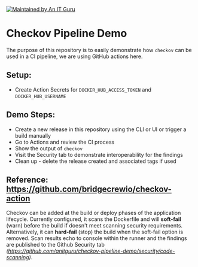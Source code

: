 [![Maintained by An IT Guru](https://img.shields.io/badge/maintained_by-anit.guru-blue%20)](https://anit.guru)

# Checkov Pipeline Demo 

The purpose of this repository is to easily demonstrate how `checkov` can be used in a CI pipeline, we are using GitHub actions here.


## Setup:
* Create Action Secrets for `DOCKER_HUB_ACCESS_TOKEN` and `DOCKER_HUB_USERNAME`


## Demo Steps:

* Create a new release in this repository using the CLI or UI or trigger a build manually
* Go to Actions and review the CI process
* Show the output of `checkov`
* Visit the Security tab to demonstrate interoperability for the findings
* Clean up - delete the release created and associated tags if used
  

## Reference: https://github.com/bridgecrewio/checkov-action

Checkov can be added at the build or deploy phases of the application lifecycle.  Currently configured, it scans the Dockerfile and will **soft-fail** (warn) before the build if doesn't meet scanning security requirements.  Alternatively, it can **hard-fail** (stop) the build when the soft-fail option is removed.  Scan results echo to console within the runner and the findings are published to the Github Security tab _(https://github.com/anitguru/checkov-pipeline-demo/security/code-scanning)_.
